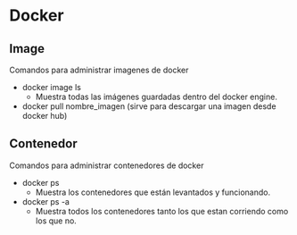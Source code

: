 # Docker
## Image
Comandos para administrar imagenes de docker
* docker image ls
  * Muestra todas las imágenes guardadas dentro del docker engine.
* docker pull nombre_imagen (sirve para descargar una imagen desde docker hub)

## Contenedor
Comandos para administrar contenedores de docker
* docker ps
  * Muestra los contenedores que están levantados y funcionando.
* docker ps -a
  * Muestra todos los contenedores tanto los que estan corriendo como los que no.
